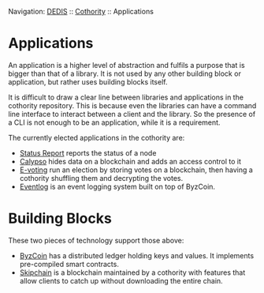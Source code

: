 Navigation: [DEDIS](https://github.com/dedis/doc/tree/master/README.md) ::
[Cothority](../README.md) ::
Applications

# Applications

An application is a higher level of abstraction and fulfils a purpose that is
bigger than that of a library. It is not used by any other building block or
application, but rather uses building blocks itself.

It is difficult to draw a clear line between libraries and applications in the
cothority repository. This is because even the libraries can have a command
line interface to interact between a client and the library. So the presence
of a CLI is not enough to be an application, while it is a requirement.

The currently elected applications in the cothority are:
- [Status Report](../status/README.md) reports the status of a node
- [Calypso](../calypso/README.md) hides data on a blockchain and adds
an access control to it
- [E-voting](../evoting/README.md) run an election by storing votes on a blockchain,
then having a cothority shuffling them and decrypting the votes.
- [Eventlog](../eventlog/README.md) is an event logging system built on top of ByzCoin.

# Building Blocks

These two pieces of technology support those above:

- [ByzCoin](../byzcoin/README.md) has a distributed ledger holding keys and
values. It implements pre-compiled smart contracts.
- [Skipchain](../skipchain/README.md) is a blockchain maintained by a cothority
with features that allow clients to catch up without downloading the entire chain.
